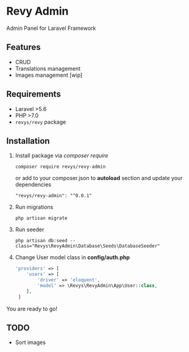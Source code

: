 # Revy Admin

Admin Panel for Laravel Framework

## Features
- CRUD
- Translations management
- Images management [wip]

## Requirements
- Laravel >5.6
- PHP >7.0
- ``revys/revy`` package

## Installation

1. Install package via *composer require*
    ```
    composer require revys/revy-admin
    ```
    or add to your composer.json to **autoload** section and update your dependencies
    ```
    "revys/revy-admin": "^0.0.1"
    ```
2. Run migrations
    ```
    php artisan migrate
    ```
3. Run seeder
    ```
    php artisan db:seed --class="Revys\RevyAdmin\Database\Seeds\DatabaseSeeder"
    ```
4. Change User model class in **config/auth.php**
    ```php
    'providers' => [
        'users' => [
            'driver' => 'eloquent',
            'model' => \Revys\RevyAdmin\App\User::class,
        ],
     ]
    ```
    
You are ready to go!


## TODO
- Sort images